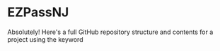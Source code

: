 # EZPassNJ
Absolutely! Here's a full GitHub repository structure and contents for a project using the keyword
